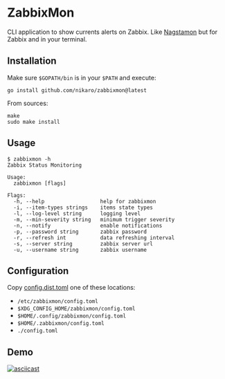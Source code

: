 # ZabbixMon

CLI application to show currents alerts on Zabbix. Like [Nagstamon](https://nagstamon.de) but for Zabbix and in your terminal.

## Installation

Make sure `$GOPATH/bin` is in your `$PATH` and execute:

```
go install github.com/nikaro/zabbixmon@latest
```

From sources:

```
make
sudo make install
```

## Usage

```
$ zabbixmon -h
Zabbix Status Monitoring

Usage:
  zabbixmon [flags]

Flags:
  -h, --help                  help for zabbixmon
  -i, --item-types strings    items state types
  -l, --log-level string      logging level
  -m, --min-severity string   minimum trigger severity
  -n, --notify                enable notifications
  -p, --password string       zabbix password
  -r, --refresh int           data refreshing interval
  -s, --server string         zabbix server url
  -u, --username string       zabbix username
```

## Configuration

Copy [config.dist.toml](blob/main/config.dist.toml) one of these locations:

* `/etc/zabbixmon/config.toml`
* `$XDG_CONFIG_HOME/zabbixmon/config.toml`
* `$HOME/.config/zabbixmon/config.toml`
* `$HOME/.zabbixmon/config.toml`
* `./config.toml`

## Demo

[![asciicast](https://asciinema.org/a/hc8qbg4UDdbsaSy4wiXEjAY2s.svg)](https://asciinema.org/a/hc8qbg4UDdbsaSy4wiXEjAY2s)
